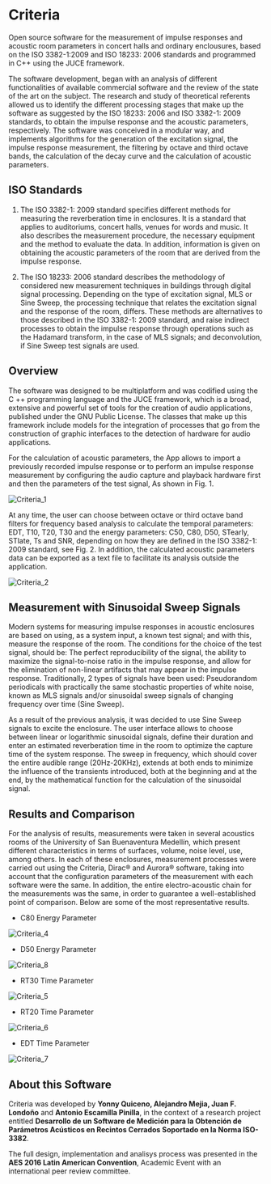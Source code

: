 # Criteria
Open source software for the measurement of impulse responses and acoustic room parameters in concert halls and ordinary enclousures, based on the ISO 3382-1:2009 and ISO 18233: 2006 standards and programmed in C++ using the JUCE framework.

The software development, began with an analysis of different functionalities of available commercial software and the review of the state of the art on the subject. The research and study of theoretical referents allowed us to identify the different processing stages that make up the software as suggested by the ISO 18233: 2006 and ISO 3382-1: 2009 standards, to obtain the impulse response and the acoustic parameters, respectively. The software was conceived in a modular way, and implements algorithms for the generation of the excitation signal, the impulse response measurement, the filtering by octave and third octave bands, the calculation of the decay curve and the calculation of acoustic parameters.

## ISO Standards
1. The ISO 3382-1: 2009 standard specifies different methods for measuring the reverberation time in enclosures. It is a standard that applies to auditoriums, concert halls, venues for words and music. It also describes the measurement procedure, the necessary equipment and the method to evaluate the data. In addition, information is given on obtaining the acoustic parameters of the room that are derived from the impulse response.

2. The ISO 18233: 2006 standard describes the methodology of considered new measurement techniques in buildings through digital signal processing. Depending on the type of excitation signal, MLS or Sine Sweep, the processing technique that relates the excitation signal and the response of the room, differs. These methods are alternatives to those described in the ISO 3382-1: 2009 standard, and raise indirect processes to obtain the impulse response through operations such as the Hadamard transform, in the case of MLS signals; and deconvolution, if Sine Sweep test signals are used.

## Overview
The software was designed to be multiplatform and was codified using the C ++ programming language and the JUCE framework, which is a broad, extensive and powerful set of tools for the creation of audio applications, published under the GNU Public License. The classes that make up this framework include models for the integration of processes that go from the construction of graphic interfaces to the detection of hardware for audio applications.

For the calculation of acoustic parameters, the App allows to import a previously recorded impulse response or to perform an impulse response measurement by configuring the audio capture and playback hardware first and then the parameters of the test signal, As shown in Fig. 1. 

![Criteria_1](https://github.com/AntonioEscamilla/images-in-readMe/blob/master/Criteria/Criteria_1.png)

At any time, the user can choose between octave or third octave band filters for frequency based analysis to calculate the temporal parameters: EDT, T10, T20, T30 and the energy parameters: C50, C80, D50, STearly, STlate, Ts and SNR, depending on how they are defined in the ISO 3382-1: 2009 standard, see Fig. 2. In addition, the calculated acoustic parameters data can be exported as a text file to facilitate its analysis outside the application.

![Criteria_2](https://github.com/AntonioEscamilla/images-in-readMe/blob/master/Criteria/Criteria_2.png)

## Measurement with Sinusoidal Sweep Signals
Modern systems for measuring impulse responses in acoustic enclosures are based on using, as a system input, a known test signal; and with this, measure the response of the room. The conditions for the choice of the test signal, should be: The perfect reproducibility of the signal, the ability to maximize the signal-to-noise ratio in the impulse response, and allow for the elimination of non-linear artifacts that may appear in the impulse response. Traditionally, 2 types of signals have been used: Pseudorandom periodicals with practically the same stochastic properties of white noise, known as MLS signals and/or sinusoidal sweep signals of changing frequency over time (Sine Sweep).

As a result of the previous analysis, it was decided to use Sine Sweep signals to excite the enclosure. The user interface allows to choose between linear or logarithmic sinusoidal signals, define their duration and enter an estimated reverberation time in the room to optimize the capture time of the system response. The sweep in frequency, which should cover the entire audible range (20Hz-20KHz), extends at both ends to minimize the influence of the transients introduced, both at the beginning and at the end, by the mathematical function for the calculation of the sinusoidal signal.

## Results and Comparison
For the analysis of results, measurements were taken in several acoustics rooms of the University of San Buenaventura Medellín, which present different characteristics in terms of surfaces, volume, noise level, use, among others. In each of these enclosures, measurement processes were carried out using the Criteria, Dirac® and Aurora® software, taking into account that the configuration parameters of the measurement with each software were the same. In addition, the entire electro-acoustic chain for the measurements was the same, in order to guarantee a well-established point of comparison. Below are some of the most representative results.

* C80 Energy Parameter

![Criteria_4](https://github.com/AntonioEscamilla/images-in-readMe/blob/master/Criteria/criteria_4.png)

* D50 Energy Parameter

![Criteria_8](https://github.com/AntonioEscamilla/images-in-readMe/blob/master/Criteria/criteria_8.png)

* RT30 Time Parameter

![Criteria_5](https://github.com/AntonioEscamilla/images-in-readMe/blob/master/Criteria/criteria_5.png)

* RT20 Time Parameter

![Criteria_6](https://github.com/AntonioEscamilla/images-in-readMe/blob/master/Criteria/criteria_6.png)

* EDT Time Parameter

![Criteria_7](https://github.com/AntonioEscamilla/images-in-readMe/blob/master/Criteria/criteria_7.png)

## About this Software
Criteria was developed by  **Yonny Quiceno, Alejandro Mejia, Juan F. Londoño** and **Antonio Escamilla Pinilla**, in the context of a research project entitled **Desarrollo de un Software de Medición para la Obtención de Parámetros Acústicos en Recintos Cerrados Soportado en la Norma ISO-3382**.

The full design, implementation and analisys process was presented in the **AES 2016 Latin American Convention**, Academic Event with an international peer review committee.

